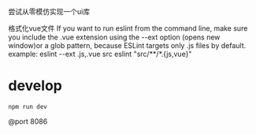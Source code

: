 尝试从零模仿实现一个ui库

格式化vue文件
If you want to run eslint from the command line, make sure you include the .vue extension using the --ext option (opens new window)or a glob pattern, because ESLint targets only .js files by default.
example:
eslint --ext .js,.vue src
eslint "src/**/*.{js,vue}"

# develop
```
npm run dev
```
@port 8086